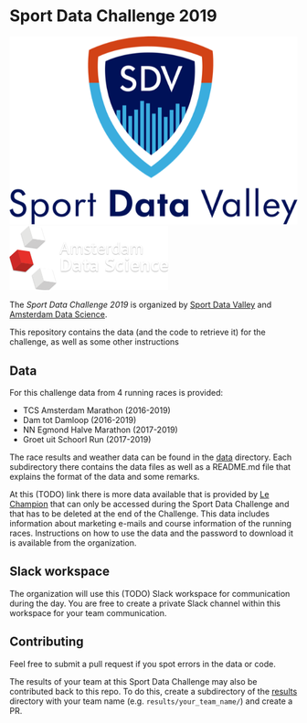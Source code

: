 # Sport Data Challenge 2019

![](sportdatavalley.png) ![](amsterdamdatascience.png)

The _Sport Data Challenge 2019_ is organized by [Sport Data Valley](https://sportdatavalley.nl) and [Amsterdam Data Science](https://amsterdamdatascience.nl/).

This repository contains the data (and the code to retrieve it) for the challenge, as well as some other instructions


## Data
For this challenge data from 4 running races is provided:
- TCS Amsterdam Marathon (2016-2019)
- Dam tot Damloop (2016-2019)
- NN Egmond Halve Marathon (2017-2019)
- Groet uit Schoorl Run (2017-2019)

The race results and weather data can be found in the [data](data) directory.
Each subdirectory there contains the data files as well as a README.md file that explains the format of the data and some remarks.

At this (TODO) link there is more data available that is provided by [Le Champion](https://www.lechampion.nl/) that can only be accessed during the Sport Data Challenge and that has to be deleted at the end of the Challenge.
This data includes information about marketing e-mails and course information of the running races.
Instructions on how to use the data and the password to download it is available from the organization.


## Slack workspace
The organization will use this (TODO) Slack workspace for communication during the day.
You are free to create a private Slack channel within this workspace for your team communication.


## Contributing
Feel free to submit a pull request if you spot errors in the data or code.

The results of your team at this Sport Data Challenge may also be contributed back to this repo.
To do this, create a subdirectory of the [results](results/) directory with your team name (e.g. `results/your_team_name/`) and create a PR.
